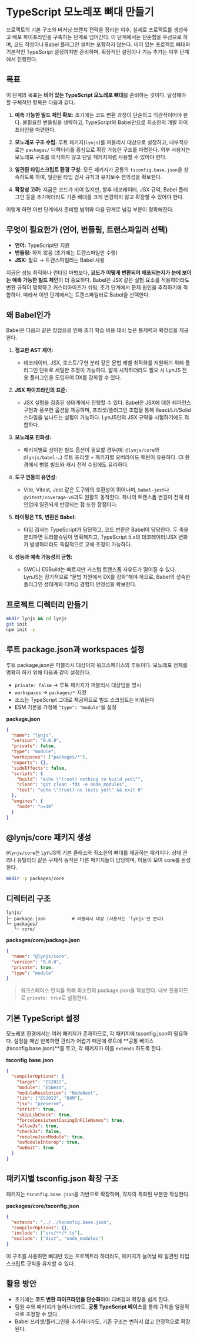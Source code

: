 # TypeScript 모노레포 뼈대 만들기

프로젝트의 기본 구조와 버저닝·브랜치 전략을 정리한 이후, 실제로 프로젝트를 생성하고 배포 파이프라인을 구축하는 단계로
넘어간다. 이 단계에서는 단순함을 우선으로 하며, 코드 작성이나 Babel 플러그인 설치는 포함하지 않는다. 비어 있는 프로젝트
뼈대와 기본적인 TypeScript 설정까지만 준비하며, 확장적인 설정이나 기능 추가는 이후 단계에서 진행한다.

## 목표

이 단계의 목표는 **비어 있는 TypeScript 모노레포 뼈대**를 준비하는 것이다. 달성해야 할 구체적인 항목은 다음과 같다.

1. **예측 가능한 빌드 체인 확보:** 초기에는 코드 변환 과정이 단순하고 직관적이어야 한다. 불필요한 번들링을 생략하고,
   TypeScript와 Babel만으로 최소한의 개발 파이프라인을 마련한다.

2. **모노레포 구조 수립:** 루트 패키지(`lynjs`)를 퍼블리시 대상으로 설정하고, 내부적으로는 `packages/` 디렉터리를
   중심으로 확장 가능한 구조를 마련한다. 외부 사용자는 모노레포 구조를 의식하지 않고 단일 패키지처럼 사용할 수 있어야
   한다.

3. **일관된 타입스크립트 환경 구성:** 모든 패키지가 공통의 `tsconfig.base.json`을 상속하도록 하여, 일관된 타입 검사
   규칙과 유지보수 편의성을 확보한다.

4. **확장성 고려:** 지금은 코드가 비어 있지만, 향후 데코레이터, JSX 규약, Babel 플러그인 등을 추가하더라도 기존 뼈대를
   크게 변경하지 않고 확장할 수 있어야 한다.

이렇게 하면 이번 단계에서 준비할 범위와 다음 단계로 넘길 부분이 명확해진다.

## 무엇이 필요한가 (언어, 번들링, 트랜스파일러 선택)

- **언어:** TypeScript만 지원
- **번들링:** 하지 않음 (초기에는 트랜스파일만 수행)
- **JSX:** 필요 → 트랜스파일러는 Babel 사용

지금은 성능 최적화나 런타임 마법보다, **코드가 어떻게 변환되어 배포되는지가 눈에 보이는 예측 가능한 빌드 체인**이 더
중요하다. Babel은 JSX 같은 실험 요소를 적용하더라도 변환 규칙이 명확하고 커스터마이즈가 쉬워, 초기 단계에서 문제 원인을
추적하기에 적합하다. 따라서 이번 단계에서는 트랜스파일러로 Babel을 선택한다.

## 왜 Babel인가

Babel은 다음과 같은 장점으로 인해 초기 학습 비용 대비 높은 통제력과 확장성을 제공한다.

1. **정교한 AST 제어:**
   - 데코레이터, JSX, 호스트/구현 분리 같은 문법 레벨 최적화를 지원하기 위해 플러그인 단위로 세밀한 조정이 가능하다.
     얇게 시작하더라도 필요 시 LynJS 전용 플러그인을 도입하여 DX를 강화할 수 있다.

2. **JSX 파이프라인의 표준:**
   - JSX 실험을 검증된 생태계에서 진행할 수 있다. Babel은 JSX에 대한 레퍼런스 구현과 풍부한 옵션을 제공하며,
     프리셋/플러그인 조합을 통해 React/Lit/Solid 스타일을 넘나드는 실험이 가능하다. LynJS만의 JSX 규약을 시험하기에도
     적합하다.

3. **모노레포 친화성:**
   - 패키지별로 상이한 빌드 옵션이 필요할 경우(예: `@lynjs/core`와 `@lynjs/babel-…`) 루트 프리셋 + 패키지별 오버라이드
     패턴이 유용하다. CI 환경에서 병렬 빌드와 캐시 전략 수립에도 유리하다.

4. **도구 연동의 유연성:**
   - Vite, Vitest, Jest 같은 도구와의 호환성이 뛰어나며, `babel-jest`나 `@vitest/coverage-v8`과도 원활히 동작한다.
     하나의 트랜스폼 변경이 전체 라인업에 일관되게 반영되는 점 또한 장점이다.

5. **타이핑은 TS, 변환은 Babel:**
   - 타입 검사는 TypeScript가 담당하고, 코드 변환은 Babel이 담당한다. 두 축을 분리하면 트러블슈팅이 명확해지고,
     TypeScript 5.x의 데코레이터/JSX 변화가 발생하더라도 독립적으로 교체·조정이 가능하다.

6. **성능과 예측 가능성의 균형:**
   - SWC나 ESBuild는 빠르지만 커스텀 트랜스폼 자유도가 떨어질 수 있다. LynJS는 장기적으로 “문법 차원에서 DX를 강화”해야
     하므로, Babel의 성숙한 플러그인 생태계와 디버깅 경험이 안정성을 확보한다.

## 프로젝트 디렉터리 만들기

```bash
mkdir lynjs && cd lynjs
git init
npm init -y
```

## 루트 package.json과 workspaces 설정

루트 package.json은 퍼블리시 대상이자 워크스페이스의 루트이다. 모노레포 전제를 명확히 하기 위해 다음과 같이 설정한다.

- `private: false` → 루트 패키지가 퍼블리시 대상임을 명시
- `workspaces` → `packages/*` 지정
- 소스는 TypeScript 그대로 제공하므로 빌드 스크립트는 비워둔다
- ESM 기본을 가정해 `"type": "module"`을 설정

**package.json**

```json
{
  "name": "lynjs",
  "version": "0.0.0",
  "private": false,
  "type": "module",
  "workspaces": ["packages/*"],
  "exports": {},
  "sideEffects": false,
  "scripts": {
    "build": "echo \"(root) nothing to build yet\"",
    "clean": "git clean -fdX -e node_modules",
    "test": "echo \"(root) no tests yet\" && exit 0"
  },
  "engines": {
    "node": ">=18"
  }
}
```

## @lynjs/core 패키지 생성

`@lynjs/core`는 LynJS의 기본 클래스와 최소한의 뼈대를 제공하는 패키지다. 상태 관리나 유틸리티 같은 구체적 동작은 다른
패키지들이 담당하며, 이들이 모여 core를 완성한다.

```bash
mkdir -p packages/core
```

## 디렉터리 구조

```
lynjs/
├─ package.json          # 퍼블리시 대상 (사용자는 'lynjs'만 본다)
└─ packages/
   └─ core/
```

**packages/core/package.json**

```json
{
  "name": "@lynjs/core",
  "version": "0.0.0",
  "private": true,
  "type": "module"
}
```

> 워크스페이스 인식을 위해 최소한의 package.json을 작성한다. 내부 전용이므로 `private: true`로 설정한다.

## 기본 TypeScript 설정

모노레포 환경에서는 여러 패키지가 존재하므로, 각 패키지에 tsconfig.json이 필요하다. 설정을 매번 반복하면 관리가 어렵기
때문에 루트에 **공통 베이스(tsconfig.base.json)**를 두고, 각 패키지가 이를 `extends` 하도록 한다.

**tsconfig.base.json**

```json
{
  "compilerOptions": {
    "target": "ES2022",
    "module": "ESNext",
    "moduleResolution": "NodeNext",
    "lib": ["ES2022", "DOM"],
    "jsx": "preserve",
    "strict": true,
    "skipLibCheck": true,
    "forceConsistentCasingInFileNames": true,
    "allowJs": true,
    "checkJs": false,
    "resolveJsonModule": true,
    "esModuleInterop": true,
    "noEmit": true
  }
}
```

## 패키지별 tsconfig.json 확장 구조

패키지는 `tsconfig.base.json`을 기반으로 확장하며, 각자의 특화된 부분만 작성한다.

**packages/core/tsconfig.json**

```json
{
  "extends": "../../tsconfig.base.json",
  "compilerOptions": {},
  "include": ["src/**/*.ts"],
  "exclude": ["dist", "node_modules"]
}
```

이 구조를 사용하면 뼈대만 있는 프로젝트라 하더라도, 패키지가 늘어날 때 일관된 타입스크립트 규칙을 유지할 수 있다.

## 활용 방안

- 초기에는 **코드 변환 파이프라인을 단순화**하여 디버깅과 확장을 쉽게 한다.
- 팀원 수와 패키지가 늘어나더라도, **공통 TypeScript 베이스**를 통해 규칙을 일괄적으로 조정할 수 있다.
- Babel 프리셋/플러그인을 추가하더라도, 기존 구조는 변하지 않고 안정적으로 확장된다.
